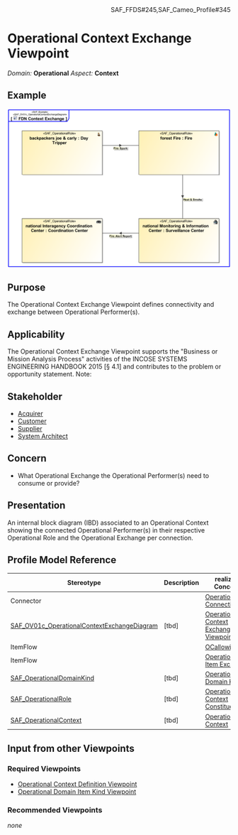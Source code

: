<div align="right">SAF_FFDS#245,SAF_Cameo_Profile#345</div>

# Operational Context Exchange Viewpoint
*Domain:* **Operational** *Aspect:* **Context**
## Example
![FDN Context Exchange](../diagrams/FDN-Context-Exchange.svg)
## Purpose
The Operational Context Exchange Viewpoint defines connectivity and exchange between Operational Performer(s).
## Applicability
The Operational Context Exchange Viewpoint supports the "Business or Mission Analysis Process" activities of the INCOSE SYSTEMS ENGINEERING HANDBOOK 2015 [§ 4.1] and contributes to the problem or opportunity statement.
Note:
## Stakeholder
* [Acquirer](../stakeholders.md#Acquirer)
* [Customer](../stakeholders.md#Customer)
* [Supplier](../stakeholders.md#Supplier)
* [System Architect](../stakeholders.md#System-Architect)
## Concern
* What Operational Exchange the Operational Performer(s) need to consume or provide?
## Presentation
An internal block diagram (IBD) associated to an Operational Context showing the connected Operational Performer(s) in their respective Operational Role and the Operational Exchange per connection.

## Profile Model Reference
|Stereotype | Description|realized Concept
|---|---|---|
|Connector||[Operational Connection](../concepts.md#Operational-Connection)|
|[SAF_OV01c_OperationalContextExchangeDiagram](../stereotypes.md#SAF_OV01c_OperationalContextExchangeDiagram)|[tbd]|[Operational Context Exchange Viewpoint](../concepts.md#Operational-Context-Exchange-Viewpoint)|
|ItemFlow||[OCallowingOIE](../concepts.md#OCallowingOIE)|
|ItemFlow||[Operational Item Exchange](../concepts.md#Operational-Item-Exchange)|
|[SAF_OperationalDomainKind](../stereotypes.md#SAF_OperationalDomainKind)|[tbd]|[Operational Domain Kind](../concepts.md#Operational-Domain-Kind)|
|[SAF_OperationalRole](../stereotypes.md#SAF_OperationalRole)|[tbd]|[Operational Context Constituent](../concepts.md#Operational-Context-Constituent)|
|[SAF_OperationalContext](../stereotypes.md#SAF_OperationalContext)|[tbd]|[Operational Context](../concepts.md#Operational-Context)|
## Input from other Viewpoints
### Required Viewpoints
* [Operational Context Definition Viewpoint](Operational-Context-Definition-Viewpoint.md)
* [Operational Domain Item Kind Viewpoint](Operational-Domain-Item-Kind-Viewpoint.md)
### Recommended Viewpoints
*none*
